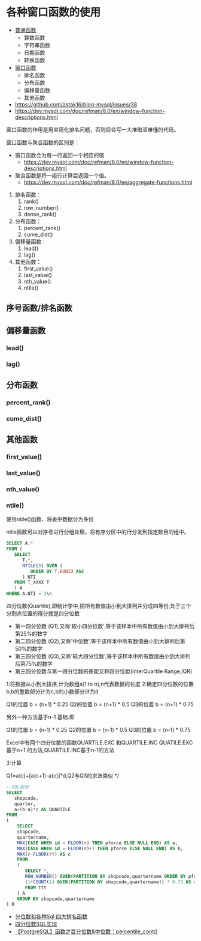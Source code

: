 # 各种窗口函数的使用

- [普通函数](https://github.com/astak16/blog-mysql/issues/39)
  - 算数函数
  - 字符串函数
  - 日期函数
  - 转换函数
- [窗口函数](https://github.com/astak16/blog-mysql/issues/40)
  - 排名函数
  - 分布函数
  - 偏移量函数
  - 其他函数
- https://github.com/astak16/blog-mysql/issues/38
- https://dev.mysql.com/doc/refman/8.0/en/window-function-descriptions.html

窗口函数的作用是用来简化排名问题，否则将会写一大堆晦涩难懂的代码。

窗口函数与聚合函数的区别是：

- 窗口函数会为每一行返回一个相应的值
  - https://dev.mysql.com/doc/refman/8.0/en/window-function-descriptions.html
- 聚合函数是将一组行计算后返回一个值。
  - https://dev.mysql.com/doc/refman/8.0/en/aggregate-functions.html

1. 排名函数：
   1. rank()
   2. row_number()
   3. dense_rank()
2. 分布函数：
   1. percent_rank()
   2. cume_dist()
3. 偏移量函数：
   1. lead()
   2. lag()
4. 其他函数：
   1. first_value()
   2. last_value()
   3. nth_value()
   4. ntile()

## 序号函数/排名函数


## 偏移量函数

### lead()

### lag()

## 分布函数

### percent_rank()

### cume_dist()


## 其他函数

### first_value()

### last_value()

### nth_value()


### ntile()

使用ntile()函数，将表中数据分为多份

ntile函数可以对序号进行分组处理，将有序分区中的行分发到指定数目的组中。


```sql
SELECT A.*
FROM (
   SELECT
      T.*,
      NTILE(9) OVER (
         ORDER BY T.ROWID ASC
      ) NTI
   FROM T_XXXX T
   ) A
WHERE A.NTI = 3\n
```


四分位数(Quartile),即统计学中,把所有数值由小到大排列并分成四等份,处于三个分割点位置的得分就是四分位数

- 第一四分位数 (Q1),又称'较小四分位数',等于该样本中所有数值由小到大排列后第25%的数字
- 第二四分位数 (Q2),又称'中位数',等于该样本中所有数值由小到大排列后第50%的数字
- 第三四分位数 (Q3),又称'较大四分位数',等于该样本中所有数值由小到大排列后第75%的数字
- 第三四分位数与第一四分位数的差距又称四分位距(InterQuartile Range,IQR)

1:将数据从小到大排序,计为数组a(1 to n),n代表数据的长度
2:确定四分位数的位置b,b的整数部分计为c,b的小数部分计为d

  Q1的位置 b = (n+1) * 0.25
  Q2的位置 b = (n+1) * 0.5
  Q3的位置 b = (n+1) * 0.75

另外一种方法基于n-1 基础.即

  Q1的位置 b = (n-1) * 0.25
  Q2的位置 b = (n-1) * 0.5
  Q3的位置 b = (n-1) * 0.75

Excel中有两个四分位数的函数QUARTILE.EXC 和QUARTILE.INC
QUATILE.EXC 基于n+1 的方法,QUARTILE.INC基于n-1的方法

3:计算

  Q1=a(c)+[a(c+1)-a(c)]*d,Q2与Q3的求法类似
*/

```sql
--SQL实现
SELECT
   shopcode,
   quarter,
   a+(b-a)*c AS QUARTILE
FROM
(
    SELECT
    shopcode,
    quartername,
    MAX(CASE WHEN id = FLOOR(r) THEN pforce ELSE NULL END) AS a,
    MAX(CASE WHEN id = FLOOR(r)+1 THEN pforce ELSE NULL END) AS b,
    MAX(r-FLOOR(r)) AS c
    FROM
    (
       SELECT *,
       ROW_NUMBER() OVER(PARTITION BY shopcode,quartername ORDER BY pforce) AS id,
       (1+COUNT(1) OVER(PARTITION BY shopcode,quartername)) * 0.75 AS r
       FROM ttt
    ) A
    GROUP BY shopcode,quartername
) B
```

- [分位数和各种Sql 四大排名函数](https://zhuanlan.zhihu.com/p/374249753)
- [四分位数SQL实现](https://blog.csdn.net/mxbing1984/article/details/113928186)
- [【PostgreSQL】函数之百分位数&中位数：percentile_cont()](https://blog.csdn.net/qq_34105362/article/details/80650868)
